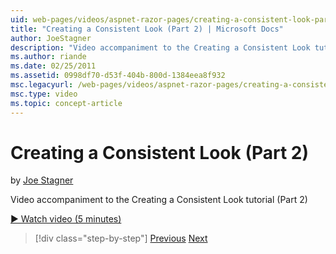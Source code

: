 ```yaml
---
uid: web-pages/videos/aspnet-razor-pages/creating-a-consistent-look-part-2
title: "Creating a Consistent Look (Part 2) | Microsoft Docs"
author: JoeStagner
description: "Video accompaniment to the Creating a Consistent Look tutorial (Part 2)"
ms.author: riande
ms.date: 02/25/2011
ms.assetid: 0998df70-d53f-404b-800d-1384eea8f932
msc.legacyurl: /web-pages/videos/aspnet-razor-pages/creating-a-consistent-look-part-2
msc.type: video
ms.topic: concept-article
---
```

# Creating a Consistent Look (Part 2)

by [Joe Stagner](https://github.com/JoeStagner)

Video accompaniment to the Creating a Consistent Look tutorial (Part 2)

[&#9654; Watch video (5 minutes)](https://channel9.msdn.com/Blogs/ASP-NET-Site-Videos/creating-a-consistent-look-(part-2))

> [!div class="step-by-step"]
> [Previous](creating-a-consistent-look-part-1.md)
> [Next](working-with-forms-part-1.md)
